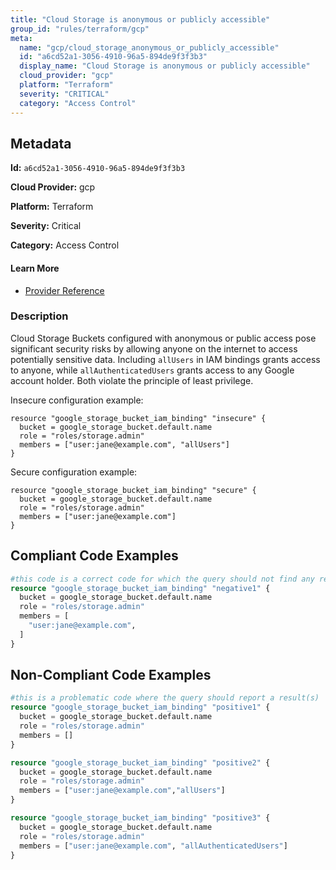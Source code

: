 ```yaml
---
title: "Cloud Storage is anonymous or publicly accessible"
group_id: "rules/terraform/gcp"
meta:
  name: "gcp/cloud_storage_anonymous_or_publicly_accessible"
  id: "a6cd52a1-3056-4910-96a5-894de9f3f3b3"
  display_name: "Cloud Storage is anonymous or publicly accessible"
  cloud_provider: "gcp"
  platform: "Terraform"
  severity: "CRITICAL"
  category: "Access Control"
---
```

## Metadata

**Id:** `a6cd52a1-3056-4910-96a5-894de9f3f3b3`

**Cloud Provider:** gcp

**Platform:** Terraform

**Severity:** Critical

**Category:** Access Control

#### Learn More

 - [Provider Reference](https://registry.terraform.io/providers/hashicorp/google/latest/docs/resources/storage_bucket_iam#google_storage_bucket_iam_binding)

### Description

 Cloud Storage Buckets configured with anonymous or public access pose significant security risks by allowing anyone on the internet to access potentially sensitive data. Including `allUsers` in IAM bindings grants access to anyone, while `allAuthenticatedUsers` grants access to any Google account holder. Both violate the principle of least privilege.

Insecure configuration example:
```
resource "google_storage_bucket_iam_binding" "insecure" {
  bucket = google_storage_bucket.default.name
  role = "roles/storage.admin"
  members = ["user:jane@example.com", "allUsers"]
}
```

Secure configuration example:
```
resource "google_storage_bucket_iam_binding" "secure" {
  bucket = google_storage_bucket.default.name
  role = "roles/storage.admin"
  members = ["user:jane@example.com"]
}
```


## Compliant Code Examples
```terraform
#this code is a correct code for which the query should not find any result
resource "google_storage_bucket_iam_binding" "negative1" {
  bucket = google_storage_bucket.default.name
  role = "roles/storage.admin"
  members = [
    "user:jane@example.com",
  ]
}
```
## Non-Compliant Code Examples
```terraform
#this is a problematic code where the query should report a result(s)
resource "google_storage_bucket_iam_binding" "positive1" {
  bucket = google_storage_bucket.default.name
  role = "roles/storage.admin"
  members = []
}

resource "google_storage_bucket_iam_binding" "positive2" {
  bucket = google_storage_bucket.default.name
  role = "roles/storage.admin"
  members = ["user:jane@example.com","allUsers"]
}

resource "google_storage_bucket_iam_binding" "positive3" {
  bucket = google_storage_bucket.default.name
  role = "roles/storage.admin"
  members = ["user:jane@example.com", "allAuthenticatedUsers"]
}
```